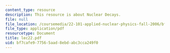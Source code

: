 ```yaml
---
content_type: resource
description: This resource is about Nuclear Decays.
file: null
file_location: /coursemedia/22-101-applied-nuclear-physics-fall-2006/bf7cafe977565aad8ebdabc3cca249f0_lec22.pdf
file_type: application/pdf
resourcetype: Document
title: lec22.pdf
uid: bf7cafe9-7756-5aad-8ebd-abc3cca249f0
---
```


